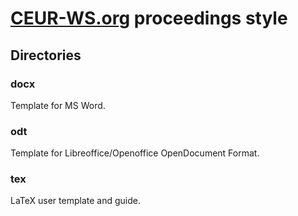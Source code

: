 # [CEUR-WS.org](http://ceur-ws.org/) proceedings style

## Directories

### docx

Template for MS Word.

### odt

Template for Libreoffice/Openoffice OpenDocument Format.

### tex

LaTeX user template and guide.



